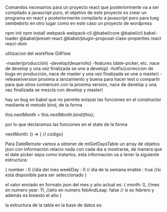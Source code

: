 Comandos necesarios para un proyecto react que posteriormente va a ser compilado a javascript puro, el objetivo de este proyecto es  crear un programa en react y posteriormente compilarlo a javascript puro para lueg oembebirlo en otro lugar  como en este caso un proyecto de wordpress

npm init
npm install webpack webpack-cli @babel/core @babel/cli babel-loader @babel/preset-react @babel/plugin-proposal-class-properties react react-dom

utilizacion del workflow GitFlow

-master(producción)
-develop(desarrollo)
-features (date-picker, etc. nace de develop y una vez finalizada se une a develop)
-hotfix(correccion de bugs en producción, nace de master y una vez finalizada se une a master)
-release(version proxima a lanzamiento y buena para hacer test o compartir para que otros comiencen con la proxima version, nace de develop y una vez finalizada se mezcla con develop y master)

hay un bug en babel que no permite enlazar las funciones en el constructor mediante el metodo bind, de la forma

this.nextMonth = this.nextMonth.bind(this);

por lo que declaramos las funciones en el state de la forma

nextMonth: () => { // codigo}

Para DateRemote vamos a obtener de mtGetDaysTable un array de objetos json con información relacio
nada con cada dia a mostrarse, de manera que el date picker sepa como tratarlos, esta información va a tener la siguiente estructura:

{
    number  : 0 //dia del mes
    weekDay : 0 // dia de la semana
    enable  : true //si está disponible para ser seleccionado
}

el valor enviado en formato json del mes y año actual es:
{
    month: 0, //mes en numero
    year: 11, //año en numero
    febAndLeap: false // si es febrero y además es bisiesto el año
}

la estructura de la tabla en la base de datos es:

